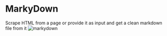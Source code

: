 # MarkyDown

Scrape HTML from a page or provide it as input and get a clean markdown file from it
![markydown](https://github.com/user-attachments/assets/90c79c0f-a131-4ec1-ba67-43843dfc200a)
